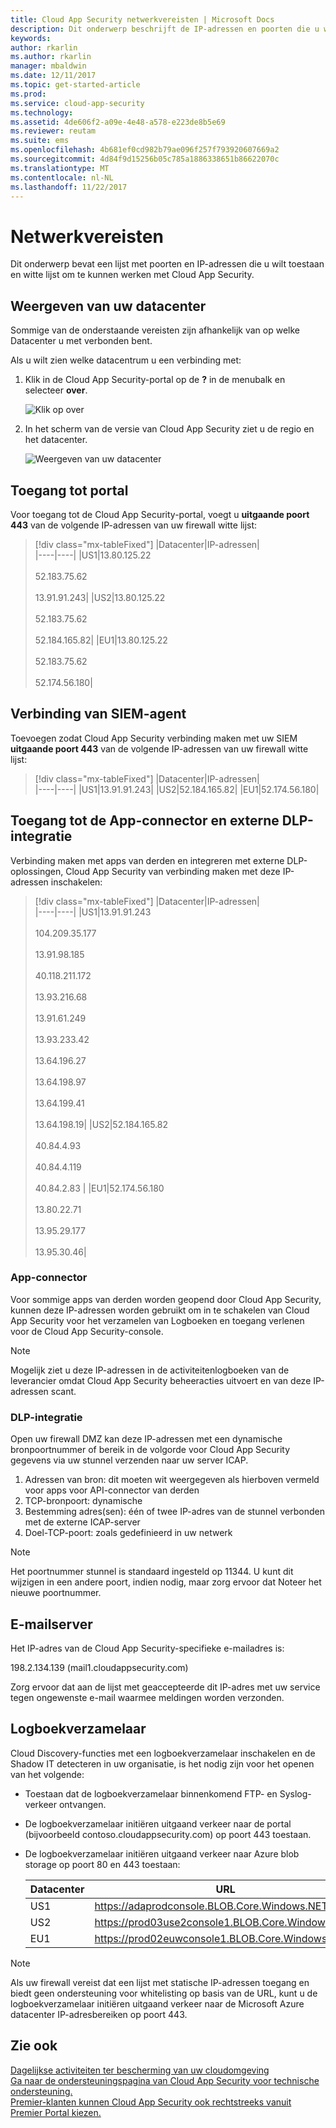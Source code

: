 ```yaml
---
title: Cloud App Security netwerkvereisten | Microsoft Docs
description: Dit onderwerp beschrijft de IP-adressen en poorten die u wilt openen om te werken met Cloud App Security.
keywords: 
author: rkarlin
ms.author: rkarlin
manager: mbaldwin
ms.date: 12/11/2017
ms.topic: get-started-article
ms.prod: 
ms.service: cloud-app-security
ms.technology: 
ms.assetid: 4de606f2-a09e-4e48-a578-e223de8b5e69
ms.reviewer: reutam
ms.suite: ems
ms.openlocfilehash: 4b681ef0cd982b79ae096f257f793920607669a2
ms.sourcegitcommit: 4d84f9d15256b05c785a1886338651b86622070c
ms.translationtype: MT
ms.contentlocale: nl-NL
ms.lasthandoff: 11/22/2017
---
```

# <a name="network-requirements"></a>Netwerkvereisten

Dit onderwerp bevat een lijst met poorten en IP-adressen die u wilt toestaan en witte lijst om te kunnen werken met Cloud App Security. 


## <a name="view-your-data-center"></a>Weergeven van uw datacenter

Sommige van de onderstaande vereisten zijn afhankelijk van op welke Datacenter u met verbonden bent. 

Als u wilt zien welke datacentrum u een verbinding met:

1. Klik in de Cloud App Security-portal op de **?** in de menubalk en selecteer **over**. 

    ![Klik op over](./media/about-menu.png)

2. In het scherm van de versie van Cloud App Security ziet u de regio en het datacenter.

    ![Weergeven van uw datacenter](./media/data-center.png)

## <a name="portal-access"></a>Toegang tot portal

Voor toegang tot de Cloud App Security-portal, voegt u **uitgaande poort 443** van de volgende IP-adressen van uw firewall witte lijst:  


> [!div class="mx-tableFixed"]
|Datacenter|IP-adressen|  
|----|----|
|US1|13.80.125.22<br></br>52.183.75.62<br></br>13.91.91.243|
|US2|13.80.125.22<br></br>52.183.75.62<br></br>52.184.165.82|
|EU1|13.80.125.22<br></br>52.183.75.62<br></br>52.174.56.180|

## <a name="siem-agent-connection"></a>Verbinding van SIEM-agent

Toevoegen zodat Cloud App Security verbinding maken met uw SIEM **uitgaande poort 443** van de volgende IP-adressen van uw firewall witte lijst:  


> [!div class="mx-tableFixed"]
|Datacenter|IP-adressen|  
|----|----|
|US1|13.91.91.243|
|US2|52.184.165.82|
|EU1|52.174.56.180|

## <a name="app-connector-access-and-external-dlp-integration"></a>Toegang tot de App-connector en externe DLP-integratie

Verbinding maken met apps van derden en integreren met externe DLP-oplossingen, Cloud App Security van verbinding maken met deze IP-adressen inschakelen:


> [!div class="mx-tableFixed"]
|Datacenter|IP-adressen|  
|----|----|
|US1|13.91.91.243 <br></br> 104.209.35.177 <br></br> 13.91.98.185 <br></br> 40.118.211.172 <br></br> 13.93.216.68 <br></br> 13.91.61.249 <br></br> 13.93.233.42 <br></br> 13.64.196.27 <br></br> 13.64.198.97 <br></br> 13.64.199.41 <br></br> 13.64.198.19|
|US2|52.184.165.82<br></br> 40.84.4.93 <br></br> 40.84.4.119 <br></br> 40.84.2.83 |
|EU1|52.174.56.180<br></br>13.80.22.71<br></br>13.95.29.177<br></br>13.95.30.46|


### <a name="app-connector"></a>App-connector
Voor sommige apps van derden worden geopend door Cloud App Security, kunnen deze IP-adressen worden gebruikt om in te schakelen van Cloud App Security voor het verzamelen van Logboeken en toegang verlenen voor de Cloud App Security-console. 

> [!NOTE]
>Mogelijk ziet u deze IP-adressen in de activiteitenlogboeken van de leverancier omdat Cloud App Security beheeracties uitvoert en van deze IP-adressen scant. 
  

### <a name="dlp-integration"></a>DLP-integratie

Open uw firewall DMZ kan deze IP-adressen met een dynamische bronpoortnummer of bereik in de volgorde voor Cloud App Security gegevens via uw stunnel verzenden naar uw server ICAP. 

1.  Adressen van bron: dit moeten wit weergegeven als hierboven vermeld voor apps voor API-connector van derden
2.  TCP-bronpoort: dynamische
3.  Bestemming adres(sen): één of twee IP-adres van de stunnel verbonden met de externe ICAP-server
4.  Doel-TCP-poort: zoals gedefinieerd in uw netwerk

> [!NOTE] 
> Het poortnummer stunnel is standaard ingesteld op 11344. U kunt dit wijzigen in een andere poort, indien nodig, maar zorg ervoor dat Noteer het nieuwe poortnummer.

## <a name="email-server"></a>E-mailserver

Het IP-adres van de Cloud App Security-specifieke e-mailadres is: 

198.2.134.139 (mail1.cloudappsecurity.com)

Zorg ervoor dat aan de lijst met geaccepteerde dit IP-adres met uw service tegen ongewenste e-mail waarmee meldingen worden verzonden.
    
## <a name="log-collector"></a>Logboekverzamelaar 

Cloud Discovery-functies met een logboekverzamelaar inschakelen en de Shadow IT detecteren in uw organisatie, is het nodig zijn voor het openen van het volgende:

- Toestaan dat de logboekverzamelaar binnenkomend FTP- en Syslog-verkeer ontvangen.
- De logboekverzamelaar initiëren uitgaand verkeer naar de portal (bijvoorbeeld contoso.cloudappsecurity.com) op poort 443 toestaan.
- De logboekverzamelaar initiëren uitgaand verkeer naar Azure blob storage op poort 80 en 443 toestaan:
   
    |Datacenter|URL|
    |----|----|
    |US1|https://adaprodconsole.BLOB.Core.Windows.NET/|
    |US2|https://prod03use2console1.BLOB.Core.Windows.NET/|
    |EU1|https://prod02euwconsole1.BLOB.Core.Windows.NET/|

> [!NOTE]
> Als uw firewall vereist dat een lijst met statische IP-adressen toegang en biedt geen ondersteuning voor whitelisting op basis van de URL, kunt u de logboekverzamelaar initiëren uitgaand verkeer naar de Microsoft Azure datacenter IP-adresbereiken op poort 443.




## <a name="see-also"></a>Zie ook  
[Dagelijkse activiteiten ter bescherming van uw cloudomgeving](daily-activities-to-protect-your-cloud-environment.md)   
[Ga naar de ondersteuningspagina van Cloud App Security voor technische ondersteuning.](http://support.microsoft.com/oas/default.aspx?prid=16031)   
[Premier-klanten kunnen Cloud App Security ook rechtstreeks vanuit Premier Portal kiezen.](https://premier.microsoft.com/)  
  

   